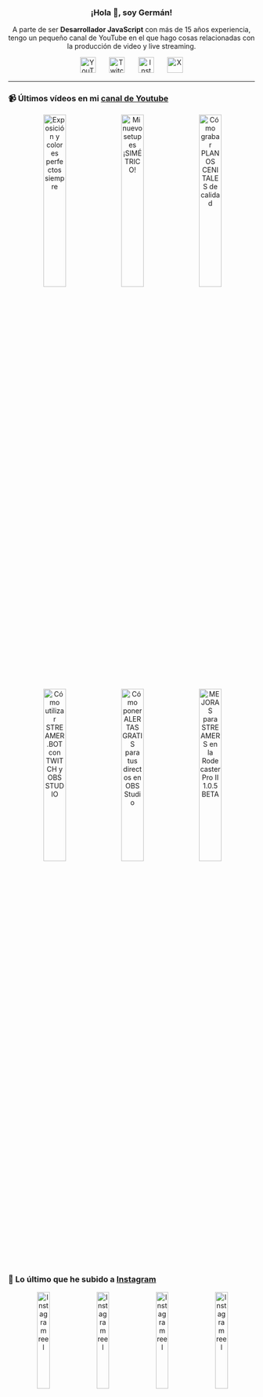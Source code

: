 <p align="center" width="300">
  <h3 align="center">¡Hola 👋, soy Germán!</h3>
</p>

<p align="center">A parte de ser <strong>Desarrollador JavaScript</strong> con más de 15 años experiencia, tengo un pequeño canal de YouTube en el que hago cosas relacionadas con la producción de video y live streaming.</p>

<p align="center">
  <a href="https://youtube.com/@germix" target="blank"><img src="https://cdn.simpleicons.org/youtube/FF0000" alt="YouTube" title="YouTube" width="32px" /></a>
  &#8287;&#8287;&#8287;&#8287;&#8287;
  <a href="https://twitch.tv/germix_tv" target="blank"><img src="https://cdn.simpleicons.org/twitch/9146FF" alt="Twitch" title="Twitch" width="32px" /></a>
  &#8287;&#8287;&#8287;&#8287;&#8287;
  <a href="https://instagram.com/germix_tv" target="blank"><img src="https://cdn.simpleicons.org/instagram/E4405F" alt="Instagram" title="Instagram" width="32px" /></a>
  &#8287;&#8287;&#8287;&#8287;&#8287;
  <a href="https://x.com/germix_tv" target="blank"><img src="https://cdn.simpleicons.org/x/000000" alt="X" title="X" width="32px" />
  </a>
</p>

<hr />

<p align="center">
  <h3>📹 Últimos vídeos en mi <a href="https://youtube.com/@germix?sub_confirmation=1" target="blank">canal de Youtube</a></h3>
</p>
<p align="center">&#8287;<a href="https://youtu.be/7VGfZ_7lhag" target="blank"><img width="30%" src="https://img.youtube.com/vi/7VGfZ_7lhag/mqdefault.jpg" alt="Exposición y colores perfectos siempre" title="Exposición y colores perfectos siempre" /></a>  &#8287;<a href="https://youtu.be/ibEAW0cBqQA" target="blank"><img width="30%" src="https://img.youtube.com/vi/ibEAW0cBqQA/mqdefault.jpg" alt="Mi nuevo setup es ¡SIMÉTRICO!" title="Mi nuevo setup es ¡SIMÉTRICO!" /></a>  &#8287;<a href="https://youtu.be/2XDhlqEN3cE" target="blank"><img width="30%" src="https://img.youtube.com/vi/2XDhlqEN3cE/mqdefault.jpg" alt="Cómo grabar PLANOS CENITALES de calidad" title="Cómo grabar PLANOS CENITALES de calidad" /></a><br />  &#8287;<a href="https://youtu.be/2AilFoiYnlc" target="blank"><img width="30%" src="https://img.youtube.com/vi/2AilFoiYnlc/mqdefault.jpg" alt="Cómo utilizar STREAMER.BOT con TWITCH y OBS STUDIO" title="Cómo utilizar STREAMER.BOT con TWITCH y OBS STUDIO" /></a>  &#8287;<a href="https://youtu.be/3EUPLZjGjkY" target="blank"><img width="30%" src="https://img.youtube.com/vi/3EUPLZjGjkY/mqdefault.jpg" alt="Cómo poner ALERTAS GRATIS para tus directos en OBS Studio" title="Cómo poner ALERTAS GRATIS para tus directos en OBS Studio" /></a>  &#8287;<a href="https://youtu.be/3mLzME7gODA" target="blank"><img width="30%" src="https://img.youtube.com/vi/3mLzME7gODA/mqdefault.jpg" alt="MEJORAS para STREAMERS en la Rodecaster Pro II 1.0.5 BETA" title="MEJORAS para STREAMERS en la Rodecaster Pro II 1.0.5 BETA" /></a></p>

<p align="center">
  <h3>📸 Lo último que he subido a <a href="https://instagram.com/germix_tv" target="blank">Instagram</a></h3>
</p>
<p align="center">&#8287;<a href='https://instagram.com/p/DF2woNoNM0d' target='_blank'><img width='22.5%' src='https://scontent-dus1-1.cdninstagram.com/v/t51.29350-15/476906307_943261027786873_104413180746993602_n.jpg?stp=dst-jpg_e15_p360x360_tt6&efg=eyJ2ZW5jb2RlX3RhZyI6ImltYWdlX3VybGdlbi42NDB4MTEzNi5zZHIuZjI5MzUwLmRlZmF1bHRfY292ZXJfZnJhbWUifQ&_nc_ht=scontent-dus1-1.cdninstagram.com&_nc_cat=101&_nc_oc=Q6cZ2AGYNjyBACIBXmuI2tEMtEQyARXPBVIgOQCUc-Z8nhnXGdvcEowRJFo8h9BVGDPDb5g&_nc_ohc=maQbQ1gyM0AQ7kNvgEdeeRu&_nc_gid=fa799a78593a4e3cb9e9b731144aa4d4&edm=ACHbZRIBAAAA&ccb=7-5&ig_cache_key=MzU2NDI1MDAyNDc1NTEyMTQzNw%3D%3D.3-ccb7-5&oh=00_AYAhAXcuZX5hi67hN3wyd0GZ_U4TvmF4llq6wfqH3752eg&oe=67B53C21&_nc_sid=c024bc' alt='Instagram reel' /></a>  &#8287;<a href='https://instagram.com/p/DFqv6z-Natu' target='_blank'><img width='22.5%' src='https://scontent-dus1-1.cdninstagram.com/v/t51.29350-15/476404863_1412663443451656_318175664708066115_n.jpg?stp=dst-jpg_e15_p360x360_tt6&efg=eyJ2ZW5jb2RlX3RhZyI6ImltYWdlX3VybGdlbi4xMDgweDE5MjAuc2RyLmYyOTM1MC5kZWZhdWx0X2NvdmVyX2ZyYW1lIn0&_nc_ht=scontent-dus1-1.cdninstagram.com&_nc_cat=104&_nc_oc=Q6cZ2AGYNjyBACIBXmuI2tEMtEQyARXPBVIgOQCUc-Z8nhnXGdvcEowRJFo8h9BVGDPDb5g&_nc_ohc=6XoUt9NMdEUQ7kNvgHPrHcx&_nc_gid=fa799a78593a4e3cb9e9b731144aa4d4&edm=ACHbZRIBAAAA&ccb=7-5&ig_cache_key=MzU2MDg2OTIwNTExMDAwODY4Ng%3D%3D.3-ccb7-5&oh=00_AYDxD_txTuShr15mndTO9_7qOqeUA86CR5VuB-xppGm3Qw&oe=67B53DD3&_nc_sid=c024bc' alt='Instagram reel' /></a>  &#8287;<a href='https://instagram.com/p/DFn4JSqNib0' target='_blank'><img width='22.5%' src='https://scontent-dus1-1.cdninstagram.com/v/t51.2885-15/476167863_18269996893250009_2560404481961267469_n.jpg?stp=dst-jpg_e15_p360x360_tt6&efg=eyJ2ZW5jb2RlX3RhZyI6ImltYWdlX3VybGdlbi43MjB4MTI4MC5zZHIuZjc1NzYxLmRlZmF1bHRfY292ZXJfZnJhbWUifQ&_nc_ht=scontent-dus1-1.cdninstagram.com&_nc_cat=105&_nc_oc=Q6cZ2AGYNjyBACIBXmuI2tEMtEQyARXPBVIgOQCUc-Z8nhnXGdvcEowRJFo8h9BVGDPDb5g&_nc_ohc=jrB52r54AdAQ7kNvgF22kL-&_nc_gid=fa799a78593a4e3cb9e9b731144aa4d4&edm=ACHbZRIBAAAA&ccb=7-5&ig_cache_key=MzU2MDA2MDk1OTU3NTEyMzcwMDE4MjY5OTk2ODkwMjUwMDA5.3-ccb7-5&oh=00_AYAT6mdWPLgSyTWFfR3sff99SOwMgOt2unPnW2xjG8G3Ag&oe=67B54E25&_nc_sid=c024bc' alt='Instagram reel' /></a>  &#8287;<a href='https://instagram.com/p/DFd15OvRsH7' target='_blank'><img width='22.5%' src='https://scontent-dus1-1.cdninstagram.com/v/t51.2885-15/475728103_18269567881250009_2250998893938174848_n.jpg?stp=dst-jpg_e15_p360x360_tt6&efg=eyJ2ZW5jb2RlX3RhZyI6ImltYWdlX3VybGdlbi4xMjE1eDIxNjAuc2RyLmY3NTc2MS5kZWZhdWx0X2NvdmVyX2ZyYW1lIn0&_nc_ht=scontent-dus1-1.cdninstagram.com&_nc_cat=105&_nc_oc=Q6cZ2AGYNjyBACIBXmuI2tEMtEQyARXPBVIgOQCUc-Z8nhnXGdvcEowRJFo8h9BVGDPDb5g&_nc_ohc=x7ov-6VcQ1cQ7kNvgFM3-Tt&_nc_gid=fa799a78593a4e3cb9e9b731144aa4d4&edm=ACHbZRIBAAAA&ccb=7-5&ig_cache_key=MzU1NzIzNjMwOTk5MzM3NDIwMw%3D%3D.3-ccb7-5&oh=00_AYBKk8S8evGZyL1d8tRvST2gf7-L_8pLRT-tVTcptEcqmQ&oe=67B53599&_nc_sid=c024bc' alt='Instagram reel' /></a></p>

